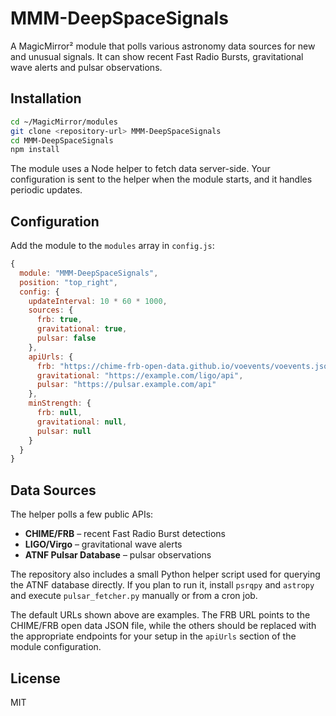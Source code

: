 # MMM-DeepSpaceSignals

A MagicMirror² module that polls various astronomy data sources for new and unusual
signals. It can show recent Fast Radio Bursts, gravitational wave alerts and
pulsar observations.

## Installation

```bash
cd ~/MagicMirror/modules
git clone <repository-url> MMM-DeepSpaceSignals
cd MMM-DeepSpaceSignals
npm install
```

The module uses a Node helper to fetch data server-side. Your configuration is
sent to the helper when the module starts, and it handles periodic updates.

## Configuration
Add the module to the `modules` array in `config.js`:

```javascript
{
  module: "MMM-DeepSpaceSignals",
  position: "top_right",
  config: {
    updateInterval: 10 * 60 * 1000,
    sources: {
      frb: true,
      gravitational: true,
      pulsar: false
    },
    apiUrls: {
      frb: "https://chime-frb-open-data.github.io/voevents/voevents.json",
      gravitational: "https://example.com/ligo/api",
      pulsar: "https://pulsar.example.com/api"
    },
    minStrength: {
      frb: null,
      gravitational: null,
      pulsar: null
    }
  }
}
```

## Data Sources
The helper polls a few public APIs:
- **CHIME/FRB** – recent Fast Radio Burst detections
- **LIGO/Virgo** – gravitational wave alerts
- **ATNF Pulsar Database** – pulsar observations

The repository also includes a small Python helper script used for querying the
ATNF database directly. If you plan to run it, install `psrqpy` and `astropy`
and execute `pulsar_fetcher.py` manually or from a cron job.

The default URLs shown above are examples. The FRB URL points to the CHIME/FRB
open data JSON file, while the others should be replaced with the appropriate
endpoints for your setup in the `apiUrls` section of the module configuration.

## License
MIT
